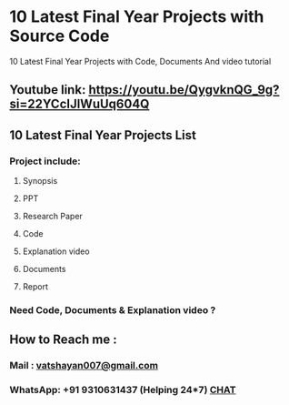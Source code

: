 # 10 Latest Final Year Projects with Source Code
10 Latest Final Year Projects with Code, Documents And video tutorial

## Youtube link: https://youtu.be/QygvknQG_9g?si=22YCcIJlWuUq604Q

## 10 Latest Final Year Projects List


### Project include: 

1. Synopsis

2. PPT

3. Research Paper


4. Code

5. Explanation video

6. Documents

7. Report


### Need Code, Documents & Explanation video ? 

## How to Reach me :

### Mail : vatshayan007@gmail.com 

### WhatsApp: +91 9310631437 (Helping 24*7) **[CHAT](https://wa.me/message/CHWN2AHCPMAZK1)** 
